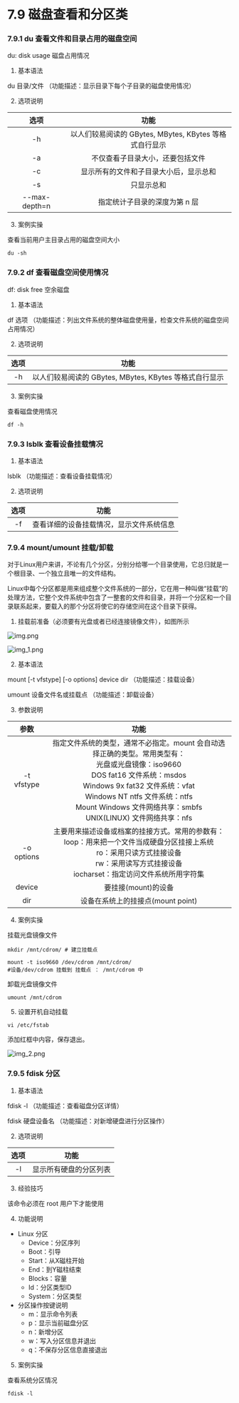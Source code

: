 # 7.9 磁盘查看和分区类

### 7.9.1 du 查看文件和目录占用的磁盘空间

du: disk usage 磁盘占用情况

1. 基本语法

du 目录/文件 （功能描述：显示目录下每个子目录的磁盘使用情况）

2. 选项说明

|      选项       |                   功能                    |
|:-------------:|:---------------------------------------:|
|      -h       | 以人们较易阅读的 GBytes, MBytes, KBytes 等格式自行显示 |
|      -a       |            不仅查看子目录大小，还要包括文件             |
|      -c       |           显示所有的文件和子目录大小后，显示总和           |
|      -s       |                  只显示总和                  |
| --max-depth=n |            指定统计子目录的深度为第 n 层             |

3. 案例实操

查看当前用户主目录占用的磁盘空间大小

```shell
du -sh
```

### 7.9.2 df 查看磁盘空间使用情况

df: disk free 空余磁盘

1. 基本语法

df 选项 （功能描述：列出文件系统的整体磁盘使用量，检查文件系统的磁盘空间占用情况）

2. 选项说明

| 选项  |                   功能                    |
|:---:|:---------------------------------------:|
| -h  | 以人们较易阅读的 GBytes, MBytes, KBytes 等格式自行显示 |

3. 案例实操

查看磁盘使用情况

```shell
df -h
```

### 7.9.3 lsblk 查看设备挂载情况

1. 基本语法

lsblk （功能描述：查看设备挂载情况）

2. 选项说明

| 选项  |          功能          |
|:---:|:--------------------:|
| -f  | 查看详细的设备挂载情况，显示文件系统信息 |

### 7.9.4 mount/umount 挂载/卸载

对于Linux用户来讲，不论有几个分区，分别分给哪一个目录使用，它总归就是一个根目录、一个独立且唯一的文件结构。

Linux中每个分区都是用来组成整个文件系统的一部分，它在用一种叫做“挂载”的处理方法，它整个文件系统中包含了一整套的文件和目录，并将一个分区和一个目录联系起来，要载入的那个分区将使它的存储空间在这个目录下获得。

1. 挂载前准备（必须要有光盘或者已经连接镜像文件），如图所示

![img.png](img.png)

![img_1.png](img_1.png)

2. 基本语法

mount [-t vfstype] [-o options] device dir （功能描述：挂载设备）

umount 设备文件名或挂载点 （功能描述：卸载设备）

3. 参数说明

|     参数     |                                                                                                         功能                                                                                                          |
|:----------:|:-------------------------------------------------------------------------------------------------------------------------------------------------------------------------------------------------------------------:|
| -t vfstype | 指定文件系统的类型，通常不必指定。mount 会自动选择正确的类型。常用类型有： <br/> 光盘或光盘镜像：iso9660<br/> DOS fat16 文件系统：msdos <br/>Windows 9x fat32 文件系统：vfat <br/>Windows NT ntfs 文件系统：ntfs <br/>Mount Windows 文件网络共享：smbfs<br/> UNIX(LINUX) 文件网络共享：nfs |
| -o options |                                              主要用来描述设备或档案的挂接方式。常用的参数有：<br/> loop：用来把一个文件当成硬盘分区挂接上系统<br/> ro：采用只读方式挂接设备<br/> rw：采用读写方式挂接设备<br/> iocharset：指定访问文件系统所用字符集                                               |
|   device   |                                                                                                    要挂接(mount)的设备                                                                                                    |
|    dir     |                                                                                               设备在系统上的挂接点(mount point)                                                                                               |

4. 案例实操

挂载光盘镜像文件

```shell
mkdir /mnt/cdrom/ # 建立挂载点

mount -t iso9660 /dev/cdrom /mnt/cdrom/ 
#设备/dev/cdrom 挂载到 挂载点 ： /mnt/cdrom 中
```

卸载光盘镜像文件

```shell
umount /mnt/cdrom
```

5. 设置开机自动挂载

```shell
vi /etc/fstab
```

添加红框中内容，保存退出。

![img_2.png](img_2.png)

### 7.9.5 fdisk 分区

1. 基本语法

fdisk -l （功能描述：查看磁盘分区详情）

fdisk 硬盘设备名 （功能描述：对新增硬盘进行分区操作）

2. 选项说明

| 选项  |  功能     |
|:---:|:-----:|
| -l  |  显示所有硬盘的分区列表     |

3. 经验技巧

该命令必须在 root 用户下才能使用

4. 功能说明

* Linux 分区
  - Device：分区序列
  - Boot：引导
  - Start：从X磁柱开始
  - End：到Y磁柱结束
  - Blocks：容量
  - Id：分区类型ID
  - System：分区类型
* 分区操作按键说明
  - m：显示命令列表
  - p：显示当前磁盘分区
  - n：新增分区
  - w：写入分区信息并退出
  - q：不保存分区信息直接退出

5. 案例实操

查看系统分区情况

```shell
fdisk -l
```